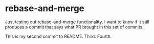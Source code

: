 # rebase-and-merge

Just testing out rebase-and-merge functionality. I want to know if it still produces a commit that says what PR brought in this set of commits.

This is my second commit to README. Third. Fourth.
